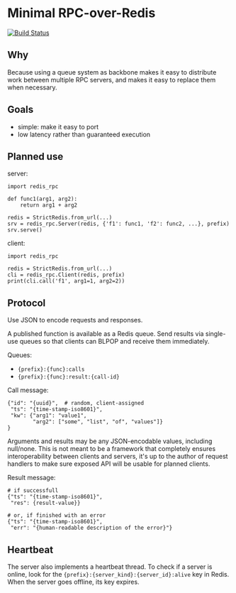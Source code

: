 Minimal RPC-over-Redis
======================

[![Build Status](https://travis-ci.org/Codility/redis-rpc.svg?branch=master)](https://travis-ci.org/Codility/redis-rpc)

Why
---

Because using a queue system as backbone makes it easy to distribute
work between multiple RPC servers, and makes it easy to replace them
when necessary.


Goals
-----

- simple: make it easy to port
- low latency rather than guaranteed execution


Planned use
-----------

server:

    import redis_rpc

    def func1(arg1, arg2):
        return arg1 + arg2

    redis = StrictRedis.from_url(...)
    srv = redis_rpc.Server(redis, {'f1': func1, 'f2': func2, ...}, prefix)
    srv.serve()


client:

    import redis_rpc

    redis = StrictRedis.from_url(...)
    cli = redis_rpc.Client(redis, prefix)
    print(cli.call('f1', arg1=1, arg2=2))


Protocol
--------

Use JSON to encode requests and responses.

A published function is available as a Redis queue.  Send results via
single-use queues so that clients can BLPOP and receive them
immediately.

Queues:

- `{prefix}:{func}:calls`
- `{prefix}:{func}:result:{call-id}`

Call message:

    {"id": "{uuid}",  # random, client-assigned
     "ts": "{time-stamp-iso8601}",
     "kw": {"arg1": "value1",
            "arg2": ["some", "list", "of", "values"]}
    }

Arguments and results may be any JSON-encodable values, including
null/none.  This is not meant to be a framework that completely
ensures interoperability between clients and servers, it's up to the
author of request handlers to make sure exposed API will be usable for
planned clients.

Result message:

    # if successfull
    {"ts": "{time-stamp-iso8601}",
     "res": {result-value}}

    # or, if finished with an error
    {"ts": "{time-stamp-iso8601}",
     "err": "{human-readable description of the error}"}

Heartbeat
---------

The server also implements a heartbeat thread. To check if a server is online,
look for the `{prefix}:{server_kind}:{server_id}:alive` key in Redis. When the
server goes offline, its key expires.
